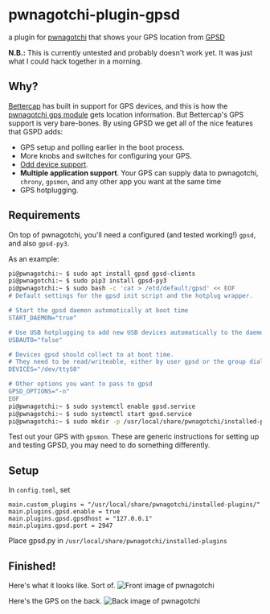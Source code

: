 # pwnagotchi-plugin-gpsd
a plugin for [pwnagotchi](pwnagotchi.ai) that shows your GPS location from [GPSD](https://gpsd.gitlab.io/gpsd/index.html)

**N.B.:** This is currently untested and probably doesn't work yet. It was just what I could hack together in a morning.

## Why?
[Bettercap](https://www.bettercap.org/modules/utils/gps/) has built in support for GPS devices, and this is how the [pwnagotchi gps module](https://github.com/evilsocket/pwnagotchi/blob/master/pwnagotchi/plugins/default/gps.py) gets location information. But Bettercap's GPS support is very bare-bones. By using GPSD we get all of the nice features that GSPD adds:
* GPS setup and polling earlier in the boot process.
* More knobs and switches for configuring your GPS.
* [Odd device support](https://gpsd.gitlab.io/gpsd/hardware.html).
* **Multiple application support**. Your GPS can supply data to pwnagotchi, `chrony`, `gpsmon`, and any other app you want at the same time
* GPS hotplugging.

## Requirements
On top of pwnagotchi, you'll need a configured (and tested working!) `gpsd`, and also `gpsd-py3`.

As an example:
```bash
pi@pwnagotchi:~ $ sudo apt install gpsd gpsd-clients
pi@pwnagotchi:~ $ sudo pip3 install gpsd-py3
pi@pwnagotchi:~ $ sudo bash -c 'cat > /etd/default/gpsd' << EOF
# Default settings for the gpsd init script and the hotplug wrapper.

# Start the gpsd daemon automatically at boot time
START_DAEMON="true"

# Use USB hotplugging to add new USB devices automatically to the daemon
USBAUTO="false"

# Devices gpsd should collect to at boot time.
# They need to be read/writeable, either by user gpsd or the group dialout.
DEVICES="/dev/ttyS0"

# Other options you want to pass to gpsd
GPSD_OPTIONS="-n"
EOF
pi@pwnagotchi:~ $ sudo systemctl enable gpsd.service
pi@pwnagotchi:~ $ sudo systemctl start gpsd.service
pi@pwnagotchi:~ $ sudo mkdir -p /usr/local/share/pwnagotchi/installed-plugins/"
```

Test out your GPS with `gpsmon`. These are generic instructions for setting up and testing GPSD, you may need to do something differently.

## Setup
In `config.toml`, set
```
main.custom_plugins = "/usr/local/share/pwnagotchi/installed-plugins/"
main.plugins.gpsd.enable = true
main.plugins.gpsd.gpsdhost = "127.0.0.1"
main.plugins.gpsd.port = 2947
```

Place gpsd.py in `/usr/local/share/pwnagotchi/installed-plugins`

## Finished!

Here's what it looks like. Sort of.
![Front image of pwnagotchi](https://i.imgur.com/3aVdWFQ.jpg)

Here's the GPS on the back.
![Back image of pwnagotchi](https://i.imgur.com/LdJQ9UH.jpg)
